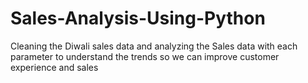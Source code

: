 # Sales-Analysis-Using-Python
Cleaning the Diwali sales data and analyzing the Sales data with each parameter to understand the trends so we can improve customer experience and sales

